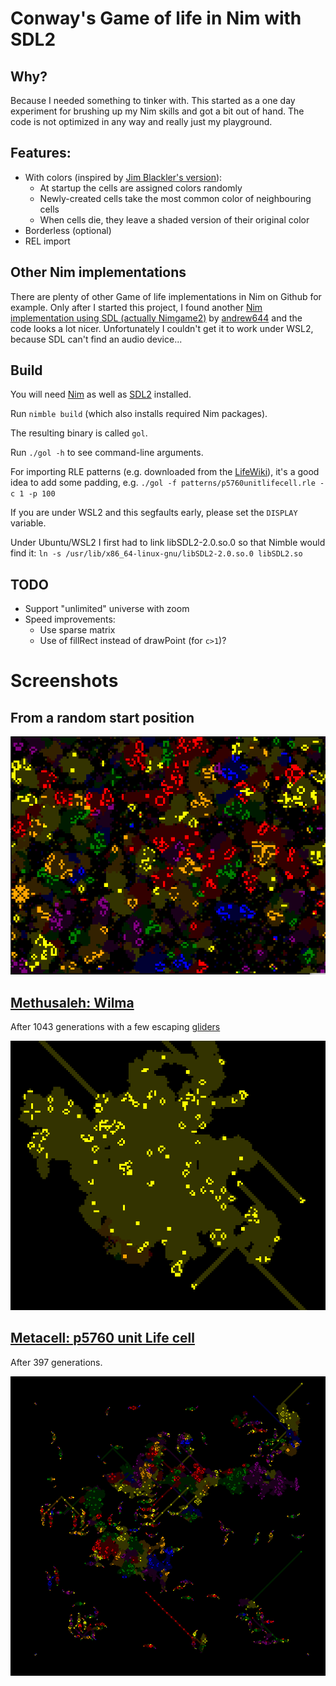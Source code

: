 # Conway's Game of life in Nim with SDL2

## Why?

Because I needed something to tinker with. This started as a one day experiment for brushing up my Nim skills and got a bit out of hand. The code is not optimized in any way and really just my playground.

## Features:

- With colors (inspired by [Jim Blackler's version](https://jimblackler.net/blog/?p=384)):
  - At startup the cells are assigned colors randomly
  - Newly-created cells take the most common color of neighbouring cells
  - When cells die, they leave a shaded version of their original color
- Borderless (optional)
- REL import

## Other Nim implementations

There are plenty of other Game of life implementations in Nim on Github for example. Only after I started this project, I found another [Nim implementation using SDL (actually Nimgame2)](https://github.com/KieranP/Game-Of-Life-Implementations) by [andrew644](https://github.com/andrew644) and the code looks a lot nicer. Unfortunately I couldn't get it to work under WSL2, because SDL can't find an audio device...

## Build

You will need [Nim](https://nim-lang.org/install_unix.html) as well as [SDL2](https://wiki.libsdl.org/Installation) installed.

Run `nimble build` (which also installs required Nim packages).

The resulting binary is called `gol`.

Run `./gol -h` to see command-line arguments.

For importing RLE patterns (e.g. downloaded from the [LifeWiki](https://www.conwaylife.com/)), it's a good idea to add some padding, e.g. `./gol -f patterns/p5760unitlifecell.rle -c 1 -p 100`

If you are under WSL2 and this segfaults early, please set the `DISPLAY` variable.

Under Ubuntu/WSL2 I first had to link libSDL2-2.0.so.0 so that Nimble would find it:
`ln -s /usr/lib/x86_64-linux-gnu/libSDL2-2.0.so.0 libSDL2.so`

## TODO

- Support "unlimited" universe with zoom
- Speed improvements:
  - Use sparse matrix
  - Use of fillRect instead of drawPoint (for `c>1`)?

# Screenshots

## From a random start position

![Random Start](./screenshots/random.png "Random start position")

## [Methusaleh: Wilma](https://www.conwaylife.com/wiki/Wilma)

After 1043 generations with a few escaping [gliders](https://www.conwaylife.com/wiki/Glider)

![Wilma](./screenshots/wilma-1043.png "Wilma 1043th generation")

## [Metacell: p5760 unit Life cell](https://conwaylife.com/wiki/P5760_unit_Life_cell)

After 397 generations.

![p5760](./screenshots/p5760-gen397.png "p5760 unit Life cell 397th generation")
